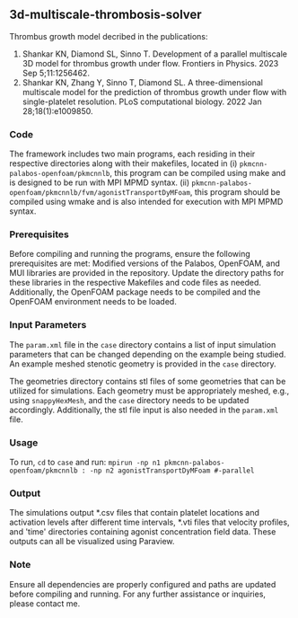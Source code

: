 ## 3d-multiscale-thrombosis-solver

Thrombus growth model decribed in the publications:

1. Shankar KN, Diamond SL, Sinno T. Development of a parallel multiscale 3D model for thrombus growth under flow. Frontiers in Physics. 2023 Sep 5;11:1256462.
2. Shankar KN, Zhang Y, Sinno T, Diamond SL. A three-dimensional multiscale model for the prediction of thrombus growth under flow with single-platelet resolution. PLoS computational biology. 2022 Jan 28;18(1):e1009850.

### Code
The framework includes two main programs, each residing in their respective directories along with their makefiles, located in 
(i) `pkmcnn-palabos-openfoam/pkmcnnlb`, this program can be compiled using make and is designed to be run with MPI MPMD syntax.
(ii) `pkmcnn-palabos-openfoam/pkmcnnlb/fvm/agonistTransportDyMFoam`, this program should be compiled using wmake and is also intended for execution with MPI MPMD syntax.

### Prerequisites
Before compiling and running the programs, ensure the following prerequisites are met:
Modified versions of the Palabos, OpenFOAM, and MUI libraries are provided in the repository. Update the directory paths for these libraries in the respective Makefiles and code files as needed. Additionally, the OpenFOAM package needs to be compiled and the OpenFOAM environment needs to be loaded. 

### Input Parameters
The `param.xml` file in the `case` directory contains a list of input simulation parameters that can be changed depending on the example being studied. 
An example meshed stenotic geometry is provided in the `case` directory.

The geometries directory contains stl files of some geometries that can be utilized for simulations. Each geometry must be appropriately meshed, e.g., using `snappyHexMesh`, and the `case` directory needs to be updated accordingly. Additionally, the stl file input is also needed in the `param.xml` file. 

### Usage
To run, `cd` to `case` and run:
````mpirun -np n1 pkmcnn-palabos-openfoam/pkmcnnlb : -np n2 agonistTransportDyMFoam #-parallel ````

### Output 
The simulations output *.csv files that contain platelet locations and activation levels after different time intervals, *.vti files that velocity profiles, and 'time' directories containing agonist concentration field data. These outputs can all be visualized using Paraview. 

### Note
Ensure all dependencies are properly configured and paths are updated before compiling and running. For any further assistance or inquiries, please contact me.
